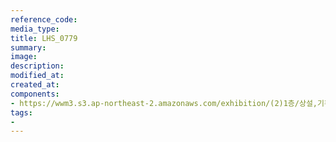 ```yaml
---
reference_code:
media_type:
title: LHS_0779
summary:
image:
description:
modified_at:
created_at:
components:
- https://wwm3.s3.ap-northeast-2.amazonaws.com/exhibition/(2)1층/상설,기획전시관/LHS_0779.jpg
tags:
-
---
```

